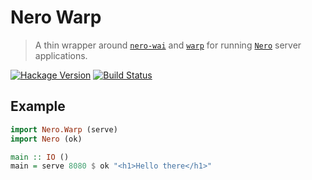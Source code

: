 # Nero Warp

> A thin wrapper around [`nero-wai`][nero-wai] and [`warp`][warp] for running [`Nero`][nero]
> server applications.

[![Hackage Version](https://img.shields.io/hackage/v/nero-warp.svg)](https://hackage.haskell.org/package/nero-warp) [![Build Status](https://img.shields.io/travis/plutonbrb/nero-warp.svg)](https://travis-ci.org/plutonbrb/nero-warp)

## Example

```haskell
import Nero.Warp (serve)
import Nero (ok)

main :: IO ()
main = serve 8080 $ ok "<h1>Hello there</h1>"
```
[nero]: https://github.com/plutonbrb/nero
[nero-wai]: https://github.com/plutonbrb/nero-wai
[warp]: http://www.stackage.org/package/warp
